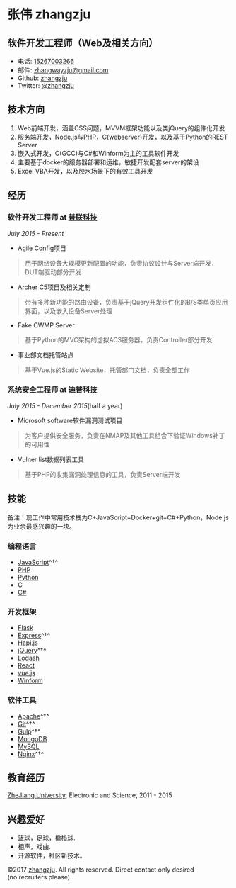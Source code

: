 

# 张伟 zhangzju

## 软件开发工程师（Web及相关方向）

- 电话: [15267003266](tel://610-590-4484)
- 邮件: <zhangwayzju@gmail.com>
- Github: [zhangzju](http://github.com/zhangzju)
- Twitter: [@zhangzju](http://twitter.com/zhangzju)


## 技术方向

1. Web前端开发，涵盖CSS问题，MVVM框架功能以及类jQuery的组件化开发
2. 服务端开发，Node.js与PHP，C(webserver)开发，以及基于Python的REST Server
3. 嵌入式开发，C(GCC)与C#和Winform为主的工具软件开发
4. 主要基于docker的服务器部署和运维，敏捷开发配套server的架设
5. Excel VBA开发，以及胶水场景下的有效工具开发


## 经历

### **软件开发工程师** at [普联科技](http://www.tp-link.com.cn/)

*July 2015 - Present* 

* Agile Config项目
> 用于网络设备大规模更新配置的功能，负责协议设计与Server端开发，DUT端驱动部分开发
* Archer C5项目及相关定制
> 带有多种新功能的路由设备，负责基于jQuery开发组件化的B/S类单页应用界面，以及嵌入设备Server处理
* Fake CWMP Server
> 基于Python的MVC架构的虚拟ACS服务器，负责Controller部分开发
* 事业部文档托管站点
> 基于Vue.js的Static Website，托管部门文档，负责全部工作

### **系统安全工程师** at [迪普科技](http://www.dptechnology.net/)

*July 2015 - December 2015*(half a year)

* Microsoft software软件漏洞测试项目
> 为客户提供安全服务，负责在NMAP及其他工具组合下验证Windows补丁的可用性
* Vulner list数据列表工具
> 基于PHP的收集漏洞处理信息的工具，负责Server端开发


## 技能

备注：现工作中常用技术栈为C+JavaScript+Docker+git+C#+Python，Node.js为业余最感兴趣的一块。

### 编程语言

- [JavaScript](http://developer.mozilla.org/en/JavaScript)^†^
- [PHP](http://php.net)
- [Python](http://python.org)
- [C](http://gcc.org)
- [C#](http://csharp.org)

### 开发框架

- [Flask](http://flask.org)
- [Express](http://expressjs.com)^†^
- [Hapi.js](http://hapijs.com)
- [jQuery](http://jquery.com)^†^
- [Lodash](http://lodash.com)
- [React](http://facebook.github.io/react)
- [vue.js](http://vuejs.org)
- [Winform](http://msdn.com)


### 软件工具

- [Apache](http://apache.org)^†^
- [Git](http://git-scm.com)^†^
- [Gulp](http://gulpjs.com)^†^
- [MongoDB](http://mongodb.org)
- [MySQL](http://mysql.com)
- [Nginx](http://wiki.nginx.org)^†^

## 教育经历

[ZheJiang University](http://zju.edu.cn), Electronic and Science, 2011 - 2015



## 兴趣爱好

- 篮球，足球，橄榄球.
- 相声，戏曲.
- 开源软件，社区新技术。

©2017 [zhangzju](http://zhangzju.com/resume). All rights reserved. Direct contact only desired (no recruiters please).